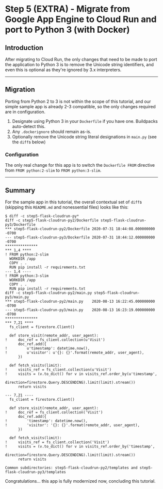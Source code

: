 # Step 5 (EXTRA) - Migrate from Google App Engine to Cloud Run and port to Python 3 (with Docker)

## Introduction

After migrating to Cloud Run, the only changes that need to be made to port the application to Python 3 is to remove the Unicode string identifiers, and even this is optional as they're ignored by 3.x interpreters.

---

## Migration

Porting from Python 2 to 3 is not within the scope of this tutorial, and our simple sample app is already 2-3 compatible, so the only changes required are in configuration.

1. Designate using Python 3 in your `Dockerfile` if you have one. Buildpacks auto-detect this.
1. Any `.dockerignore` should remain as-is.
1. Optionally remove the Unicode string literal designations in `main.py` (see the `diff`s below)

### Configuration

The only real change for this app is to switch the `Dockerfile FROM` directive from `FROM python:2-slim` to `FROM python:3-slim`.

---

## Summary

For the sample app in this tutorial, the overall contextual set of `diff`s (skipping this `README.md` and nonessential files) looks like this:

    $ diff -c step5-flask-cloudrun-py*
    diff -c step5-flask-cloudrun-py2/Dockerfile step5-flask-cloudrun-py3/Dockerfile
    *** step5-flask-cloudrun-py2/Dockerfile 2020-07-31 18:44:08.000000000 -0700
    --- step5-flask-cloudrun-py3/Dockerfile 2020-07-31 18:44:12.000000000 -0700
    ***************
    *** 1,4 ****
    ! FROM python:2-slim
      WORKDIR /app
      COPY . .
      RUN pip install -r requirements.txt
    --- 1,4 ----
    ! FROM python:3-slim
      WORKDIR /app
      COPY . .
      RUN pip install -r requirements.txt
    diff -c step5-flask-cloudrun-py2/main.py step5-flask-cloudrun-py3/main.py
    *** step5-flask-cloudrun-py2/main.py    2020-08-13 16:22:45.000000000 -0700
    --- step5-flask-cloudrun-py3/main.py    2020-08-13 16:23:19.000000000 -0700
    ***************
    *** 7,21 ****
      fs_client = firestore.Client()
      
      def store_visit(remote_addr, user_agent):
    !     doc_ref = fs_client.collection(u'Visit')
          doc_ref.add({
    !         u'timestamp': datetime.now(),
    !         u'visitor': u'{}: {}'.format(remote_addr, user_agent),
          })
      
      def fetch_visits(limit):
    !     visits_ref = fs_client.collection(u'Visit')
    !     visits = (v.to_dict() for v in visits_ref.order_by(u'timestamp',
                  direction=firestore.Query.DESCENDING).limit(limit).stream())
          return visits
      
    --- 7,21 ----
      fs_client = firestore.Client()
      
      def store_visit(remote_addr, user_agent):
    !     doc_ref = fs_client.collection('Visit')
          doc_ref.add({
    !         'timestamp': datetime.now(),
    !         'visitor': '{}: {}'.format(remote_addr, user_agent),
          })
      
      def fetch_visits(limit):
    !     visits_ref = fs_client.collection('Visit')
    !     visits = (v.to_dict() for v in visits_ref.order_by('timestamp',
                  direction=firestore.Query.DESCENDING).limit(limit).stream())
          return visits
      
    Common subdirectories: step5-flask-cloudrun-py2/templates and step5-flask-cloudrun-py3/templates

Congratulations... this app is fully modernized now, concluding this tutorial.
